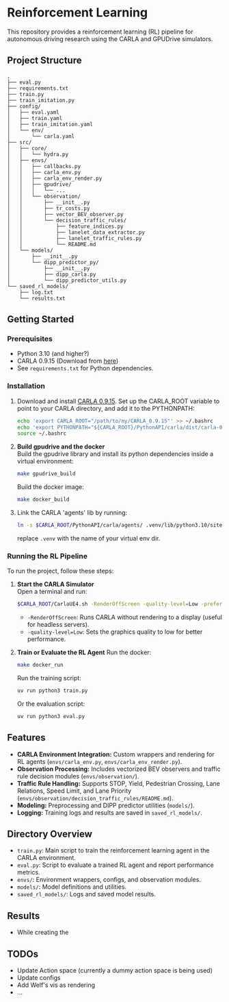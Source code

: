 # Reinforcement Learning

This repository provides a reinforcement learning (RL) pipeline for autonomous driving research using the CARLA and GPUDrive simulators.

## Project Structure

```
.
├── eval.py
├── requirements.txt
├── train.py
├── train_imitation.py
├── config/
│   ├── eval.yaml
│   ├── train.yaml
│   ├── train_imitation.yaml
│   └── env/
│       └── carla.yaml
├── src/
│   ├── core/
│   │   └── hydra.py
│   ├── envs/
│   │   ├── callbacks.py
│   │   ├── carla_env.py
│   │   ├── carla_env_render.py
│   │   ├── gpudrive/
│   │   │   └── ...
│   │   └── observation/
│   │       ├── __init__.py
│   │       ├── tr_costs.py
│   │       ├── vector_BEV_observer.py
│   │       └── decision_traffic_rules/
│   │           ├── feature_indices.py
│   │           ├── lanelet_data_extractor.py
│   │           ├── lanelet_traffic_rules.py
│   │           └── README.md
│   └── models/
│       ├── __init__.py
│       └── dipp_predictor_py/
│           ├── __init__.py
│           ├── dipp_carla.py
│           └── dipp_predictor_utils.py
└── saved_rl_models/
    ├── log.txt
    └── results.txt
```

## Getting Started

### Prerequisites

- Python 3.10 (and higher?)
- CARLA 0.9.15 (Download from [here](https://github.com/carla-simulator/carla/releases/tag/0.9.15/))
- See `requirements.txt` for Python dependencies.

### Installation

1. Download and install [CARLA 0.9.15](https://github.com/carla-simulator/carla/releases/tag/0.9.15/). Set up the CARLA_ROOT variable to point to your CARLA directory, and add it to the PYTHONPATH:
    ```bash
    echo 'export CARLA_ROOT="/path/to/my/CARLA_0.9.15"' >> ~/.bashrc
    echo 'export PYTHONPATH="${CARLA_ROOT}/PythonAPI/carla/dist/carla-0.9.14-py3.7-linux-x86_64.egg"' >> ~/.bashrc
    source ~/.bashrc
    ```
2. **Build gpudrive and the docker**  
   Build the gpudrive library and install its python dependencies inside a virtual environment:
    ```bash
    make gpudrive_build
    ```
   Build the docker image:
    ```bash
    make docker_build
    ```

3. Link the CARLA 'agents' lib by running:

    ```bash
    ln -s $CARLA_ROOT/PythonAPI/carla/agents/ .venv/lib/python3.10/site-packages/
    ```

    replace `.venv` with the name of your virtual env dir.


### Running the RL Pipeline

To run the project, follow these steps:

1. **Start the CARLA Simulator**  
    Open a terminal and run:
    ```bash
    $CARLA_ROOT/CarlaUE4.sh -RenderOffScreen -quality-level=Low -prefernvidia
    ```
    - `-RenderOffScreen`: Runs CARLA without rendering to a display (useful for headless servers).
    - `-quality-level=Low`: Sets the graphics quality to low for better performance.

2. **Train or Evaluate the RL Agent**
    Run the docker:
    ```bash
    make docker_run
    ```
    Run the training script:
    ```bash
    uv run python3 train.py
    ```
    Or the evaluation script:
    ```bash
    uv run python3 eval.py
    ```

## Features

- **CARLA Environment Integration:** Custom wrappers and rendering for RL agents (`envs/carla_env.py`, `envs/carla_env_render.py`).
- **Observation Processing:** Includes vectorized BEV observers and traffic rule decision modules (`envs/observation/`).
- **Traffic Rule Handling:** Supports STOP, Yield, Pedestrian Crossing, Lane Relations, Speed Limit, and Lane Priority (`envs/observation/decision_traffic_rules/README.md`).
- **Modeling:** Preprocessing and DIPP predictor utilities (`models/`).
- **Logging:** Training logs and results are saved in `saved_rl_models/`.

## Directory Overview
- `train.py`: Main script to train the reinforcement learning agent in the CARLA environment.
- `eval.py`: Script to evaluate a trained RL agent and report performance metrics.
- `envs/`: Environment wrappers, configs, and observation modules.
- `models/`: Model definitions and utilities.
- `saved_rl_models/`: Logs and saved model results.

## Results

- While creating the 

## TODOs

- Update Action space (currently a dummy action space is being used)
- Update configs
- Add Welf's vis as rendering
- ...